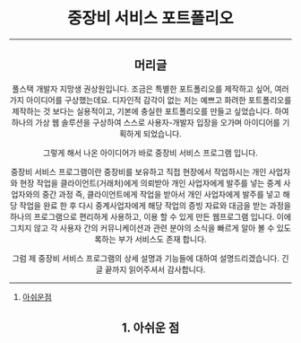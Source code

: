 <h1 align="center">중장비 서비스 포트폴리오</h1>

---

<h2 align="center">머리글</h1>
<div align="center">
  풀스택 개발자 지망생 권상원입니다.
  조금은 특별한 포트폴리오를 제작하고 싶어, 여러가지 아이디어를 구상했는데요.
  디자인적 감각이 없는 저는 예쁘고 화려한 포트폴리오를 제작하는 것 보다는 실용적이고, 기본에 충실한 포트폴리오를 만들고 싶었습니다.
  하여 하나의 가상 웹 솔루션을 구상하여 스스로 사용자-개발자 입장을 오가며 아이디어를 기획하게 되었습니다.
  
  그렇게 해서 나온 아이디어가 바로 중장비 서비스 프로그램 입니다.
  
  중장비 서비스 프로그램이란 중장비를 보유하고 직접 현장에서 작업하시는 개인 사업자와 현장 작업을 클라이언트(거래처)에게 의뢰받아 개인 사업자에게 발주를 넣는
  중계 사업자와의 중간 과정 즉, 클라이언트에게 작업을 받아서 개인 사업자에게 발주를 넣고 해당 작업을 완료 한 후 다시 중계사업자에게 해당 작업의 증빙 자료와
  대금을 받는 과정을 하나의 프로그램으로 편리하게 사용하고, 이용 할 수 있게 만든 웹프로그램 입니다.
  이에 그치지 않고 각 사용자 간의 커뮤니케이션과 관련 분야의 소식을 빠르게 알아 볼 수 있도록하는 부가 서비스도 존재 합니다.
  
  그럼 제 중장비 서비스 프로그램의 상세 설명과 기능들에 대하여 설명드리겠습니다.
  긴 글 끝까지 읽어주셔서 감사합니다.
</div>

---

1. [아쉬운점](#1.-아쉬운-점)




























































<h2 align="center">1. 아쉬운 점</h1>




